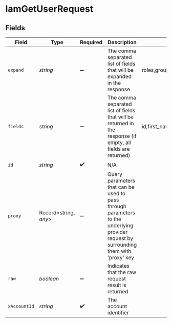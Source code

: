 # IamGetUserRequest


## Fields

| Field                                                                                                                                                                      | Type                                                                                                                                                                       | Required                                                                                                                                                                   | Description                                                                                                                                                                | Example                                                                                                                                                                    |
| -------------------------------------------------------------------------------------------------------------------------------------------------------------------------- | -------------------------------------------------------------------------------------------------------------------------------------------------------------------------- | -------------------------------------------------------------------------------------------------------------------------------------------------------------------------- | -------------------------------------------------------------------------------------------------------------------------------------------------------------------------- | -------------------------------------------------------------------------------------------------------------------------------------------------------------------------- |
| `expand`                                                                                                                                                                   | *string*                                                                                                                                                                   | :heavy_minus_sign:                                                                                                                                                         | The comma separated list of fields that will be expanded in the response                                                                                                   | roles,groups                                                                                                                                                               |
| `fields`                                                                                                                                                                   | *string*                                                                                                                                                                   | :heavy_minus_sign:                                                                                                                                                         | The comma separated list of fields that will be returned in the response (if empty, all fields are returned)                                                               | id,first_name,last_name,name,primary_email_address,username,roles,groups,status,avatar,is_bot_user,last_active_at,last_login_at,created_at,updated_at,multi_factor_enabled |
| `id`                                                                                                                                                                       | *string*                                                                                                                                                                   | :heavy_check_mark:                                                                                                                                                         | N/A                                                                                                                                                                        |                                                                                                                                                                            |
| `proxy`                                                                                                                                                                    | Record<string, *any*>                                                                                                                                                      | :heavy_minus_sign:                                                                                                                                                         | Query parameters that can be used to pass through parameters to the underlying provider request by surrounding them with 'proxy' key                                       |                                                                                                                                                                            |
| `raw`                                                                                                                                                                      | *boolean*                                                                                                                                                                  | :heavy_minus_sign:                                                                                                                                                         | Indicates that the raw request result is returned                                                                                                                          |                                                                                                                                                                            |
| `xAccountId`                                                                                                                                                               | *string*                                                                                                                                                                   | :heavy_check_mark:                                                                                                                                                         | The account identifier                                                                                                                                                     |                                                                                                                                                                            |